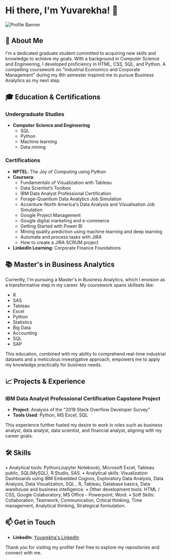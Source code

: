 
# Hi there, I'm Yuvarekha! 👋

![Profile Banner](https://via.placeholder.com/1200x300.png?text=Welcome+to+My+GitHub+Profile)

## 👐 About Me

I'm a dedicated graduate student committed to acquiring new skills and knowledge to achieve my goals. With a background in Computer Science and Engineering, I developed proficiency in HTML, CSS, SQL, and Python. A compelling coursework on "Industrial Economics and Corporate Management" during my 8th semester inspired me to pursue Business Analytics as my next step.

## 🎓 Education & Certifications

### Undergraduate Studies
- **Computer Science and Engineering** 
  - SQL
  - Python
  - Machine learning
  - Data mining

### Certifications
- **NPTEL**: The Joy of Computing using Python
- **Coursera**:
  - Fundamentals of Visualization with Tableau
  - Data Scientist’s Toolbox
  - IBM Data Analyst Professional Certification
  - Forage-Quantium Data Analytics Job Simulation
  - Accenture-North America's Data Analysis and Visualisation Job Simulation
  - Google Project Management
  - Google digital marketing and e-commerce
  - Getting Started with Power BI
  - Mining quality prediction using machine learning and deep learning
  - Automate and process tasks with JIRA
  - How to create a JIRA SCRUM project
- **LinkedIn Learning**: Corporate Finance Foundations


## 📚 Master's in Business Analytics

Currently, I'm pursuing a Master's in Business Analytics, which I envision as a transformative step in my career. My coursework spans skillsets like:

- R
- SAS
- Tableau
- Excel
- Python
- Statistics
- Big Data
- Accounting
- SQL
- SAP

This education, combined with my ability to comprehend real-time industrial datasets and a meticulous investigative approach, empowers me to apply my knowledge practically for business needs.

## 📈 Projects & Experience

### IBM Data Analyst Professional Certification Capstone Project
- **Project**: Analysis of the "2019 Stack Overflow Developer Survey"
- **Tools Used**: Python, MS Excel, SQL



This experience further fueled my desire to work in roles such as business analyst, data analyst, data scientist, and financial analyst, aligning with my career goals.

## 🛠️ Skills

•	Analytical	tools:	Python(Jupyter	Notebook), Microsoft	Excel, Tableau public, SQL(MySQL), R Studio, SAS.
•	Analytical skills: Visualization Dashboards using IBM Embedded Cognos, Exploratory Data Analysis, Data Analysis, Data Visualization, SQL , R, Tableau, Database basics, Data warehouse and business intelligence.
•	Other development tools: HTML / CSS, Google Colaboratory, MS Office - Powerpoint, Word.
•	Soft Skills: Collaboration, Teamwork, Communication, Critical thinking, Time management, Analytical thinking, Strategical formulation.


## 📫 Get in Touch

- **LinkedIn**: [Yuvarekha's LinkedIn](https://www.linkedin.com/in/yuvarekha)



Thank you for visiting my profile! Feel free to explore my repositories and connect with me.


